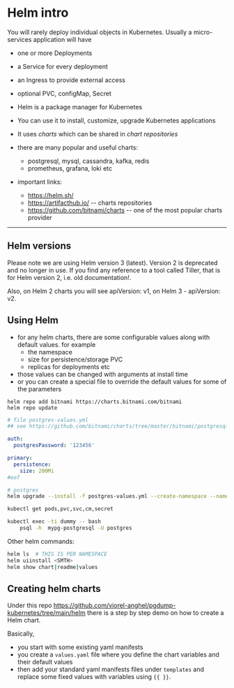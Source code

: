 # Helm intro

You will rarely deploy individual objects in Kubernetes. Usually a micro-services application will have
- one or more Deployments
- a Service for every deployment
- an Ingress to provide external access
- optional PVC, configMap, Secret

- Helm is a package manager for Kubernetes
- You can use it to install, customize, upgrade Kubernetes applications
- It uses *charts* which can be shared in *chart repositories*
- there are many popular and useful charts:
  - postgresql, mysql, cassandra, kafka, redis
  - prometheus, grafana, loki etc
- important links:
  - https://helm.sh/
  - https://artifacthub.io/ -- charts repositories
  - https://github.com/bitnami/charts -- one of the most popular charts provider

---

## Helm versions
Please note we are using Helm version 3 (latest). Version 2 is deprecated and no longer in use. If you find any reference to a tool called Tiller, that is for Helm version 2, i.e. old documentation!.

Also, on Helm 2 charts you will see apiVersion: v1, on Helm 3 - apiVersion: v2.

## Using Helm

- for any helm charts, there are some configurable values along with default values. for example
  - the namespace
  - size for persistence/storage PVC
  - replicas for deployments etc
- those values can be changed with arguments at install time
- or you can create a special file to override the default values for some of the parameters

```
helm repo add bitnami https://charts.bitnami.com/bitnami
helm repo update
```

```yaml
# file postgres-values.yml
## see https://github.com/bitnami/charts/tree/master/bitnami/postgresql/

auth:
  postgresPassword: '123456'

primary:
  persistence:
    size: 200Mi
#eof
```

```sh
# postgres
helm upgrade --install -f postgres-values.yml --create-namespace --namespace default mypg bitnami/postgresql

kubectl get pods,pvc,svc,cm,secret

kubectl exec -ti dummy -- bash
    psql -h  mypg-postgresql -U postgres 
```

Other helm commands:
```sh
helm ls  # THIS IS PER NAMESPACE
helm uiinstall <SMTH>
helm show chart|readme|values
```

## Creating helm charts
Under this repo https://github.com/viorel-anghel/pgdump-kubernetes/tree/main/helm there is a step by step demo on how to create a Helm chart. 

Basically, 
- you start with some existing yaml manifests 
- you create a `values.yaml` file where you define the chart variables and their default values
- then add your standard yaml manifests files under `templates` and replace some fixed values with variables using `{{ }}`.

